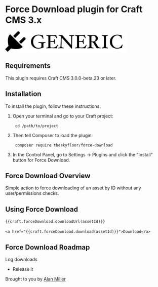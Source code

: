 # Force Download plugin for Craft CMS 3.x

![Screenshot](resources/img/plugin-logo.png)

## Requirements

This plugin requires Craft CMS 3.0.0-beta.23 or later.

## Installation

To install the plugin, follow these instructions.

1. Open your terminal and go to your Craft project:

        cd /path/to/project

2. Then tell Composer to load the plugin:

        composer require theskyfloor/force-download

3. In the Control Panel, go to Settings → Plugins and click the “Install” button for Force Download.

## Force Download Overview

Simple action to force downloading of an asset by ID without any user/permissions checks.

## Using Force Download

    {{craft.forceDownload.downloadUrl(assetId)}}

    <a href="{{craft.forceDownload.download(assetId)}}">Download</a>

## Force Download Roadmap

Log downloads

* Release it

Brought to you by [Alan Miller](http://www.theskyfloor.com)
